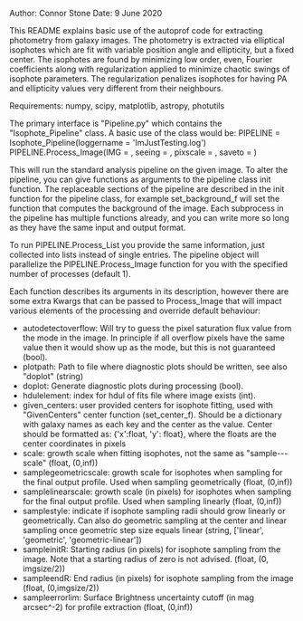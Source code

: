Author: Connor Stone
Date: 9 June 2020

This README explains basic use of the autoprof code for extracting photometry
from galaxy images. The photometry is extracted via elliptical isophotes which
are fit with variable position angle and ellipticity, but a fixed center. The
isophotes are found by minimizing low order, even, Fourier coefficients along
with regularization applied to minimize chaotic swings of isophote parameters.
The regularization penalizes isophotes for having PA and ellipticity values
very different from their neighbours.

Requirements: numpy, scipy, matplotlib, astropy, photutils

The primary interface is "Pipeline.py" which contains the "Isophote_Pipeline"
class. A basic use of the class would be:
PIPELINE = Isophote_Pipeline(loggername = 'ImJustTesting.log')
PIPELINE.Process_Image(IMG = <path to image>,
		       seeing = <seeing on observation night>,
		       pixscale = <angular size of pixels>,
		       saveto = <file path to save profile to>)

This will run the standard analysis pipeline on the given image. To alter the
pipeline, you can give functions as arguments to the pipeline class init
function. The replaceable sections of the pipeline are described in the init
function for the pipeline class, for example set_background_f will set the
function that computes the background of the image. Each subprocess in the
pipeline has multiple functions already, and you can write more so long as
they have the same input and output format.

To run PIPELINE.Process_List you provide the same information, just collected
into lists instead of single entries. The pipeline object will parallelize
the PIPELINE.Process_Image function for you with the specified number of
processes (default 1).

Each function describes its arguments in its description, however there are some
extra Kwargs that can be passed to Process_Image that will impact various
elements of the processing and override default behaviour:
 - autodetectoverflow: Will try to guess the pixel saturation flux value from the mode
   		       in the image. In principle if all overflow pixels have the same
		       value then it would show up as the mode, but this is not
		       guaranteed (bool).
 - plotpath: Path to file where diagnostic plots should be written, see also "doplot" (string)
 - doplot: Generate diagnostic plots during processing (bool).
 - hdulelement: index for hdul of fits file where image exists (int).
 - given_centers: user provided centers for isophote fitting, used with "GivenCenters" center
                  function (set_center_f). Should be a dictionary with galaxy names as each
		  key and the center as the value. Center should be formatted as:
		  {'x':float, 'y': float}, where the floats are the center coordinates in pixels
 - scale: growth scale when fitting isophotes, not the same as "sample---scale" (float, (0,inf))
 - samplegeometricscale: growth scale for isophotes when sampling for the final output profile.
                         Used when sampling geometrically (float, (0,inf))
 - samplelinearscale: growth scale (in pixels) for isophotes when sampling for the final output
                      profile. Used when sampling linearly (float, (0,inf))
 - samplestyle: indicate if isophote sampling radii should grow linearly or geometrically. Can
                also do geometric sampling at the center and linear sampling once geometric step
		size equals linear (string, ['linear', 'geometric', 'geometric-linear'])
 - sampleinitR: Starting radius (in pixels) for isophote sampling from the image. Note that
   		a starting radius of zero is not advised. (float, (0, imgsize/2))
 - sampleendR: End radius (in pixels) for isophote sampling from the image (float, (0,imgsize/2))
 - sampleerrorlim: Surface Brightness uncertainty cutoff (in mag arcsec^-2) for profile
                extraction (float, (0,inf))